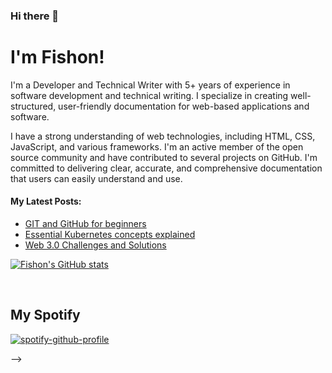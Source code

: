 ### Hi there 👋


# I'm Fishon!

I'm a Developer and Technical Writer with 5+ years of experience in software development and technical writing. I specialize in creating well-structured, user-friendly documentation for web-based applications and software. 

I have a strong understanding of web technologies, including HTML, CSS, JavaScript, and various frameworks. I'm an active member of the open source community and have contributed to several projects on GitHub. I'm committed to delivering clear, accurate, and comprehensive documentation that users can easily understand and use.



#### My Latest Posts:

<!-- BLOG-POST-LIST:START -->
- [GIT and GitHub for beginners](https://fishonsnote.hashnode.dev/git-and-github-for-beginners)
- [Essential Kubernetes concepts explained](https://fishonsnote.hashnode.dev/essential-kubernetes-concepts-explained)
- [Web 3.0 Challenges and Solutions](https://fishonsnote.hashnode.dev/web-3-challenges-and-solutions)
<!-- BLOG-POST-LIST:END -->

[![Fishon's GitHub stats](https://github-readme-stats.vercel.app/api?username=amosfishon)](https://github.com/amosfishon/github-readme-stats)

<br/>

## My Spotify


[![spotify-github-profile](https://spotify-github-profile.vercel.app/api/view?uid=31wa7nmnaubsiiopqdihm7pzyhhu&cover_image=true&theme=default&show_offline=false&background_color=121212)](https://spotify-github-profile.vercel.app/api/view?uid=31wa7nmnaubsiiopqdihm7pzyhhu&redirect=true)

-->
